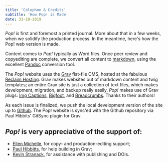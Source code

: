 ```yaml
---
title: 'Colophon & Credits'
subtitle: 'How Pop! is Made'
date: 31-10-2019
---
```


*Pop!* is first and foremost a printed journal. More about that in a few weeks, when we solidify the production process. In the meantime, here's how the Pop! web version is made.

Content comes to *Pop!* typically as Word files. Once peer review and copyediting are complete, we convert all content to [markdown](https://en.wikipedia.org/wiki/Markdown), using the excellent [Pandoc](https://pandoc.org) conversion tool.

The *Pop!* website uses the [Grav](https://getgrav.org) flat-file CMS, hosted at the fabulous [Reclaim Hosting](https://reclaimhosting.com). Grav makes websites out of markdown content and twig templates; an entire Grav site is just a collection of text files, which makes development, migration, and backup really easily.  *Pop!* makes use of Grav plugs: [Img Captions](https://github.com/olevik/grav-plugin-imgcaptions), [Bigfoot](https://github.com/CPPL/grav-bigfootjs), and [Breadcrumbs](https://github.com/getgrav/grav-plugin-breadcrumbs/blob/master/README.md). Thanks to their authors!

As each issue is finalized, we push the local development version of the site up to [Github](https://github.com/jmaxsfu/popjournal). The Pop! website is sync'ed with the Github repository via Paul Hibbits' GitSync plugin for Grav.

## *Pop!* is very appreciative of the support of:

- [Ellen Michelle](https://ellenmichelle.com), for copy- and production-editing support;
- [Paul Hibbitts](http://www.hibbittsdesign.org/), for help building in Grav;
- [Kevin Stranack](https://pkp.sfu.ca/about/people), for assistance with publishing and DOIs.


